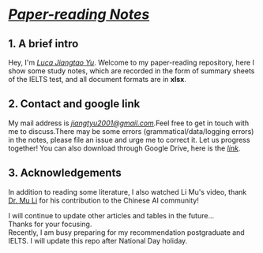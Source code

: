 # *[Paper-reading Notes](https://github.com/BinPeach/paper-reading-note)*
## 1. A brief intro
Hey, I'm *[Luca Jiangtao Yu](https://www.jiangtaoyu.hk/)*. Welcome to my paper-reading repository, here I show some study notes, which are recorded in the form of summary sheets of the IELTS test, and all document formats are in **xlsx**.
## 2. Contact and google link
My mail address is *<jiangtyu2001@gmail.com>*.Feel free to get in touch with me to discuss.There may be some errors (grammatical/data/logging errors) in the notes, please file an issue and urge me to correct it. Let us progress together! You can also download through Google Drive, here is the *[link](https://drive.google.com/drive/folders/1fyVaZM7bWrjGRUDoC2VT0xIuXhW64DdH?usp=sharing)*.
## 3. Acknowledgements
In addition to reading some literature, I also watched Li Mu's video, thank [Dr. Mu Li](https://github.com/mli) for his contribution to the Chinese AI community!

I will continue to update other articles and tables in the future...   
Thanks for your focusing.   
Recently, I am busy preparing for my recommendation postgraduate and IELTS. I will update this repo after National Day holiday.
